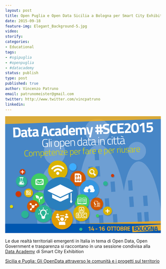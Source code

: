 ```yaml
---
layout: post
title: Open Puglia e Open Data Sicilia a Bologna per Smart City Exhibition 2015
date: 2015-09-18
feature-img: Elegant_Background-5.jpg
video: 
storify: 
categories:
- Educational
tags:
- #sgipuglia
- #openpuglia
- #datacademy
status: publish
type: post
published: true
author: Vincenzo Patruno
email: patrunomeister@gmail.com
twitter: http://www.twitter.com/vincpatruno
linkedin: 
---
```


![data academy](../img/data_academy_1.gif)

Le due realtà territoriali emergenti in Italia in tema di Open Data, Open Government e trasparenza si raccontano in una sessione condivisa alla [Data Academy](smartcityexhibition.it/it/news/data-academy-sce2015-open-data-citt%C3%A0-competenze-fare-e-riusare) di  Smart City Exhibition 

[Sicilia e Puglia: Gli OpenData attraverso le comunità e i progetti sul territorio](www.smartcityexhibition.com/it/sicilia-e-puglia-gli-opendata-attraverso-le-comunit%C3%A0-e-i-progetti-sul-territorio)

